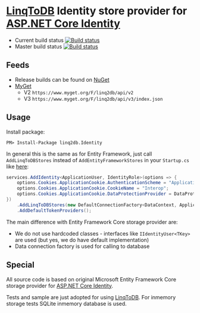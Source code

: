 [LinqToDB](https://github.com/linq2db/linq2db) Identity store provider for [ASP.NET Core Identity](https://github.com/aspnet/Identity)
===

* Current build status [![Build status](https://ci.appveyor.com/api/projects/status/2d8k9n1x5ggsuv3f?svg=true)](https://ci.appveyor.com/project/igor-tkachev/linqtodb-identity)
* Master build status [![Build status](https://ci.appveyor.com/api/projects/status/2d8k9n1x5ggsuv3f/branch/master?svg=true)](https://ci.appveyor.com/project/igor-tkachev/linqtodb-identity/branch/master)


## Feeds
* Release builds can be found on [NuGet](https://www.nuget.org/packages?q=linq2db)
* [MyGet](https://www.myget.org/gallery/linq2db)
  * V2 `https://www.myget.org/F/linq2db/api/v2`
  * V3 `https://www.myget.org/F/linq2db/api/v3/index.json`

## Usage
Install package:

`PM> Install-Package linq2db.Identity`

In general this is the same as for Entity Framework, just call `AddLinqToDBStores` instead of `AddEntityFrameworkStores` in your `Startup.cs` like [here](https://github.com/linq2db/LinqToDB.Identity/blob/master/samples/IdentitySample.Mvc/Startup.cs#L62):
```cs
services.AddIdentity<ApplicationUser, IdentityRole>(options => {
    options.Cookies.ApplicationCookie.AuthenticationScheme = "ApplicationCookie";
    options.Cookies.ApplicationCookie.CookieName = "Interop";
    options.Cookies.ApplicationCookie.DataProtectionProvider = DataProtectionProvider.Create(new DirectoryInfo("C:\\Github\\Identity\\artifacts"));
})
    .AddLinqToDBStores(new DefaultConnectionFactory<DataContext, ApplicationDataConnection>()) //here
    .AddDefaultTokenProviders();
```

The main difference with Entity Framework Core storage provider are:
* We do not use hardcoded classes - interfaces like `IIdentityUser<TKey>` are used (but yes, we do have default implementation)
* Data connection factory is used for calling to database

## Special
All source code is based on original Microsoft Entity Framework Core storage provider for [ASP.NET Core Identity](https://github.com/aspnet/Identity).

Tests and sample are just adopted for using [LinqToDB](https://github.com/linq2db/linq2db). For inmemory storage tests SQLite inmemory database is used.
